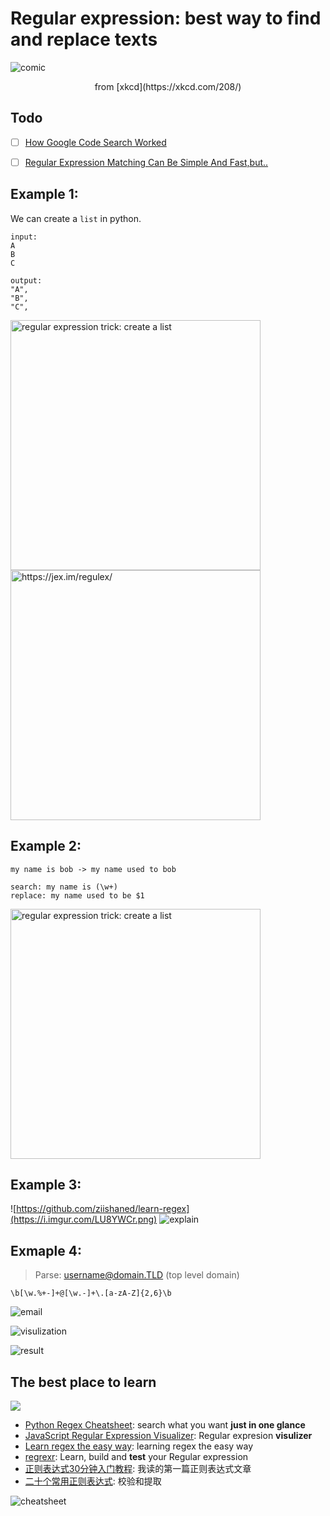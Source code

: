 # Regular expression: best way to find and replace texts

![comic](https://i.imgur.com/IgSEnxP.png)
<center>from [xkcd](https://xkcd.com/208/) </center>

## Todo

- [ ] [How Google Code Search Worked](https://swtch.com/~rsc/regexp/regexp4.html)
- [ ] [Regular Expression Matching Can Be Simple And Fast,but..](https://swtch.com/~rsc/regexp/regexp1.html)


## Example 1:
We can create a `list` in python. 

```
input: 
A
B
C

output:
"A",
"B",
"C",
```

<img src="https://media.giphy.com/media/5tdhGCNkAyHbqlxVvR/giphy.gif" alt="regular expression trick: create a list" width="400"/> 

<img src="https://i.imgur.com/J1mFmpv.png" alt="https://jex.im/regulex/" width="400"/> 


## Example 2:

```
my name is bob -> my name used to bob 

search: my name is (\w+)
replace: my name used to be $1
```

<img src="https://i.imgur.com/SAr1c3D.gif" alt="regular expression trick: create a list" width="400"/> 

## Example 3: 
![https://github.com/ziishaned/learn-regex](https://i.imgur.com/LU8YWCr.png)
![explain](https://i.imgur.com/18p2QsS.png)

## Exmaple 4: 

> Parse: username@domain.TLD (top level domain)

```
\b[\w.%+-]+@[\w.-]+\.[a-zA-Z]{2,6}\b
```

![email](https://i.imgur.com/AU252cK.png)

![visulization](https://i.imgur.com/Or3fSZr.png)

![result](https://i.imgur.com/N1zuTw5.png)

## The best place to learn  
![](https://i.imgur.com/LiBnRGT.png)

* [Python Regex Cheatsheet](https://www.debuggex.com/cheatsheet/regex/python): search what you want **just in one glance** 
* [JavaScript Regular Expression Visualizer](https://jex.im/regulex/#!flags=&re=%5E(a%7Cb)*%3F%24): Regular expresion **visulizer** 
* [Learn regex the easy way](https://github.com/ziishaned/learn-regex): learning regex the easy way 
* [regrexr](https://regexr.com/): Learn, build and **test** your Regular expression 
* [正则表达式30分钟入门教程](https://deerchao.net/tutorials/regex/regex.htm): 我读的第一篇正则表达式文章
* [二十个常用正则表达式](https://gist.github.com/willwang-x/dd7b961c2a7130b052b4fdc3f8ac6e26): 校验和提取

![cheatsheet](https://i.imgur.com/XgLoOt0.png)

